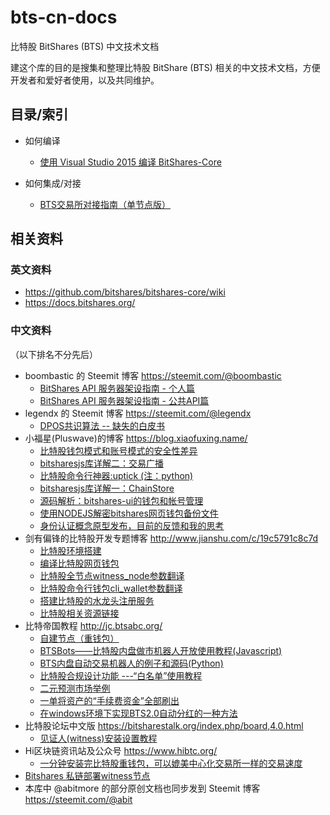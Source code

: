 # bts-cn-docs
比特股 BitShares (BTS) 中文技术文档

建这个库的目的是搜集和整理比特股 BitShare (BTS) 相关的中文技术文档，方便开发者和爱好者使用，以及共同维护。

## 目录/索引

* 如何编译
  * [使用 Visual Studio 2015 编译 BitShares-Core](https://github.com/abitmore/bts-cn-docs/blob/master/%E4%BD%BF%E7%94%A8VisualStudio2015%E7%BC%96%E8%AF%91BitShares-Core.txt)

* 如何集成/对接
  * [BTS交易所对接指南（单节点版）](https://github.com/abitmore/bts-cn-docs/blob/master/BTS%E4%BA%A4%E6%98%93%E6%89%80%E5%AF%B9%E6%8E%A5%E6%8C%87%E5%8D%97%EF%BC%88%E5%8D%95%E8%8A%82%E7%82%B9%E7%89%88%EF%BC%89.txt)


## 相关资料

### 英文资料
* https://github.com/bitshares/bitshares-core/wiki
* https://docs.bitshares.org/

### 中文资料
（以下排名不分先后）
* boombastic 的 Steemit 博客 https://steemit.com/@boombastic
  * [BitShares API 服务器架设指南 - 个人篇](https://steemit.com/bitshares/@boombastic/bitshares-api)
  * [BitShares API 服务器架设指南 - 公共API篇](https://steemit.com/bitshares/@boombastic/bitshares-api-api)
* legendx 的 Steemit 博客 https://steemit.com/@legendx
  * [DPOS共识算法 -- 缺失的白皮书](https://steemit.com/dpos/@legendx/dpos)
* 小福星(Pluswave)的博客 https://blog.xiaofuxing.name/
  * [比特股钱包模式和账号模式的安全性差异](https://blog.xiaofuxing.name/2017/07/06/security_difference_between_wallet_mode_and_account_mode_of_bitshares_ui.html)
  * [bitsharesjs库详解二：交易广播](https://blog.xiaofuxing.name/2017/06/08/bitsharesjs_detail_transaction_broadcast.html)
  * [比特股命令行神器:uptick (注：python)](https://blog.xiaofuxing.name/2017/06/01/uptick.html)
  * [bitsharesjs库详解一：ChainStore](https://blog.xiaofuxing.name/2017/05/25/bitsharesjs_detail_chainstore.html)
  * [源码解析：bitshares-ui的钱包和帐号管理](https://blog.xiaofuxing.name/2017/05/17/bitshares_ui_wallet_and_account_management.html)
  * [使用NODEJS解密bitshares网页钱包备份文件](https://blog.xiaofuxing.name/2017/05/03/decrypt_bitshares_web_wallet_with_nodejs.html)
  * [身份认证概念原型发布，目前的反馈和我的思考](https://blog.xiaofuxing.name/2017/04/26/login_with_any_cryptocurrency_prototype_released.html)
* 剑有偏锋的比特股开发专题博客 http://www.jianshu.com/c/19c5791c8c7d
  * [比特股环境搭建](http://www.jianshu.com/p/b54782cd1926)
  * [编译比特股网页钱包](http://www.jianshu.com/p/5be0344e30cd)
  * [比特股全节点witness_node参数翻译](http://www.jianshu.com/p/9a58ad875cc3)
  * [比特股命令行钱包cli_wallet参数翻译](http://www.jianshu.com/p/d0698e4a9b13)
  * [搭建比特股的水龙头注册服务](http://www.jianshu.com/p/a89b3835d4e8)
  * [比特股相关资源链接](http://www.jianshu.com/p/95657f2463f1)
* 比特帝国教程 http://jc.btsabc.org/
  * [自建节点（重钱包）](http://btsabc.org/article-477-1.html)
  * [BTSBots——比特股内盘做市机器人开放使用教程(Javascript)](http://btsabc.org/article-861-1.html)
  * [BTS内盘自动交易机器人的例子和源码(Python)](http://btsabc.org/article-721-1.html)
  * [比特股合规设计功能 ---“白名单”使用教程](http://btsabc.org/article-784-1.html)
  * [二元预测市场举例](http://btsabc.org/article-610-1.html)
  * [一单将资产的“手续费资金”全部刷出](http://btsabc.org/article-612-1.html)
  * [在windows环境下实现BTS2.0自动分红的一种方法](http://btsabc.org/article-716-1.html)
* 比特股论坛中文版 https://bitsharestalk.org/index.php/board,4.0.html
  * [见证人(witness)安装设置教程](https://bitsharestalk.org/index.php?topic=18929.0)
* Hi区块链资讯站及公众号 https://www.hibtc.org/
  * [一分钟安装完比特股重钱包，可以媲美中心化交易所一样的交易速度](https://mp.weixin.qq.com/s?__biz=MzAxNTIwNTEwMQ==&mid=2650185196&idx=1&sn=fc1650060dec749461ce282f9854d6ef&scene=19#wechat_redirect)
* [Bitshares 私链部署witness节点](https://www.jianshu.com/p/2cb1cdb98529) 
* 本库中 @abitmore 的部分原创文档也同步发到 Steemit 博客 https://steemit.com/@abit
